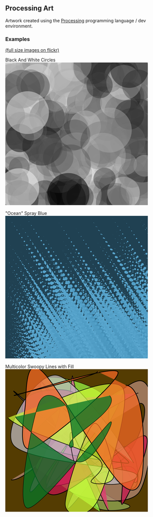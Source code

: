 ## Processing Art
Artwork created using the [Processing](https://processing.org/) programming language / dev environment. 

### Examples
[(full size images on flickr)](https://www.flickr.com/photos/ericdorsey/sets/72157646881900294/) 

Black And White Circles  
![Black And White Circles](images/bwCircle_1_small.png)

"Ocean" Spray Blue  
!["Ocean" Spray Blue](images/sprayCircle_1_small.png)

Multicolor Swoopy Lines with Fill  
![Multicolor Swoopy Lines with Fill](images/swoopLines_1_small.png)